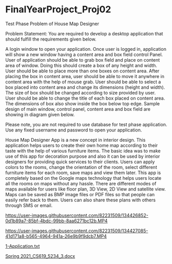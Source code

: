 # FinalYearProject_Proj02

Test Phase Problem of 
House Map Designer



Problem Statement:
You are required to develop a desktop application that should fulfill the requirements given below. 

A login window to open your application.
Once user is logged in, application will show a new window having a content area and box field control Panel. 
User of application should be able to grab box field and place on content area of window. Doing this should create a box of any height and width. 
User should be able to place more than one boxes on content area. 
After placing the box in content area, user should be able to move it anywhere in content area with the help of mouse grab. 
User should be able to select a box placed into content area and change its dimensions (height and width). The size of box should be changed according to size provided by user.  
User should be able to change the title of each box placed on content area. 
The dimensions of box also show inside the box below top edge. 
Sample design of main window, control panel, content area and box field are showing in diagram given below. 


Please note, you are not required to use database for test phase application. Use any fixed username and password to open your application. 

House Map Designer App is a new concept in interior design. This application helps users to create their own home map according to their taste with the help of various furniture items.  The basic idea was to make use of this app for decoration purpose and also it can be used by interior designers for providing quick services to their clients. Users can apply colors to the rooms, change the orientation of the room, select different furniture items for each room, save maps and view them later.  This app is completely based on the Google maps technology that helps users locate all the rooms on maps without any hassle. There are different modes of maps available for users like floor plan, 3D View, 2D View and satellite view. Maps can be saved as BMP image files or PDF files so that people can easily refer back to them. Users can also share these plans with others through SMS or email.


https://user-images.githubusercontent.com/82231509/134426852-0d1b89a7-85bf-4bdc-99bb-8aa6271bc12b.MP4

https://user-images.githubusercontent.com/82231509/134427085-41d171a8-b565-4964-941a-26e9b9f9dcb7.MP4

[1-Application.txt](https://github.com/Cardano-max/FinalYearProject_Proj02/files/7214061/1-Application.txt)

[Spring 2021_CS619_5234_3.docx](https://github.com/Cardano-max/FinalYearProject_Proj02/files/7214062/Spring.2021_CS619_5234_3.docx)
